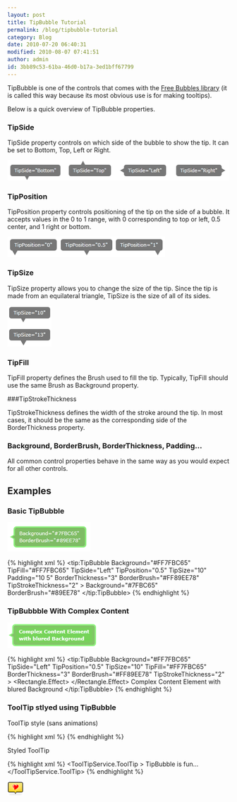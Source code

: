 ```yaml
---
layout: post
title: TipBubble Tutorial
permalink: /blog/tipbubble-tutorial
category: Blog
date: 2010-07-20 06:40:31
modified: 2010-08-07 07:41:51
author: admin
id: 3bb89c53-61ba-46d0-b17a-3ed1bff67799
---
```


TipBubble is one of the controls that comes with the [Free Bubbles library](/blog/free-comic-bubble-control)
(it is called this way because its most obvious use is for making tooltips).

Below is a quick overview of TipBubble properties.

### TipSide

TipSide property controls on which side of the bubble to show the tip. It can be set to Bottom, Top, Left or Right.

<img alt="example of TipSide property" src="/i/2010-7-19-tipbubble-tutorial/tipside.png" width="532" height="47" />

### TipPosition

TipPosition property controls positioning of the tip on the side of a bubble. It accepts values in the 0 to 1 range,
with 0 corresponding to top or left, 0.5 center, and 1 right or bottom.

<img alt="example of TipPosition" src="/i/2010-7-19-tipbubble-tutorial/tipposition.png" width="358" height="46" />

### TipSize

TipSize property allows you to change the size of the tip. Since the tip is made from an equilateral triangle,
TipSize is the size of all of its sides.

<img alt="TipSize example" src="/i/2010-7-19-tipbubble-tutorial/tipsize.png" width="101" height="93" />

### TipFill

TipFill property defines the Brush used to fill the tip. Typically, TipFill should use the same Brush as Background property.

###TipStrokeThickness

TipStrokeThickness defines the width of the stroke around the tip. In most cases, it should be the same
as the corresponding side of the BorderThickness property.

### Background, BorderBrush, BorderThickness, Padding…

All common control properties behave in the same way as you would expect for all other controls.

## Examples

### Basic TipBubble

<img alt="simple bubble" src="/i/2010-7-19-tipbubble-tutorial/basic.png" width="188" height="66" />

{% highlight xml %}
    <tip:TipBubble Background="#FF7FBC65" 
                   TipFill="#FF7FBC65" 
                   TipSide="Left" 
                   TipPosition="0.5" 
                   TipSize="10" 
                   Padding="10 5" 
                   BorderThickness="3" 
                   BorderBrush="#FF89EE78" 
                   TipStrokeThickness="2" > 
        <TextBlock Foreground="White"> 
            Background="#7FBC65" 
            <LineBreak/> 
            BorderBrush="#89EE78" 
        </TextBlock> 
    </tip:TipBubble>
{% endhighlight %}

### TipBubbble With Complex Content

<img alt="bubble with complex content" src="/i/2010-7-19-tipbubble-tutorial/withblur.png" width="207" height="58" />

{% highlight xml %}
    <tip:TipBubble Background="#FF7FBC65"
                 TipSide="Left"
                 TipPosition="0.5"
                 TipSize="10"
                 TipFill="#FF7FBC65"
                 BorderThickness="3"
                 BorderBrush="#FF89EE78"
                 TipStrokeThickness="2" >
        <Grid>
            <Rectangle Margin="5"
                       Fill="#FF6FCD52"
                       RadiusX="2"
                       RadiusY="2">
                <Rectangle.Effect>
                    <BlurEffect Radius="9" />
                </Rectangle.Effect>
            </Rectangle>
            <TextBlock Foreground="White"
                       Margin="12 6"
                       FontWeight="Bold">
                Complex Content Element
                <LineBreak/>
                with blured Background
            </TextBlock>
        </Grid>
    </tip:TipBubble>
{% endhighlight %}

### ToolTip stlyed using TipBubble

ToolTip style (sans animations) 

{% highlight xml %}
    <Style TargetType="ToolTip" x:Key="tipBubbleStyle">
        <Setter Property="Padding" Value="8"/>
        <Setter Property="BorderThickness" Value="1"/>
        <Setter Property="Template">
        <Setter.Value>
            <ControlTemplate TargetType="ToolTip">
                <bubbles:TipBubble
                    BorderThickness="0"
                    Padding="10"
                    TipSide="Bottom"
                    TipPosition="0.2"
                    TipFill="LimeGreen"
                    TipStrokeThickness="0"
                    CornerRadius="5"
                    Content="{TemplateBinding Content}">
                    <bubbles:TipBubble.Background>
                    <LinearGradientBrush StartPoint="0.5,0" EndPoint="0.5,1">
                        <GradientStop Color="Yellow" Offset="0.0" />
                        <GradientStop Color="Red" Offset="0.25" />
                        <GradientStop Color="Blue" Offset="0.75" />
                        <GradientStop Color="LimeGreen" Offset="1.0" />
                    </LinearGradientBrush>
                    </bubbles:TipBubble.Background>
                </bubbles:TipBubble>
            </ControlTemplate>
        </Setter.Value>
        </Setter>
    </Style>
{% endhighlight %}

Styled ToolTip

{% highlight xml %}
    <Grid Width="250" Height=”100” Background="#eee">
        <ToolTipService.ToolTip >
        <ToolTip Placement="Top" Style="{StaticResource tipBubbleStyle}">
            <TextBlock Foreground="#fff" Background="#7000">
                <Run FontWeight=”Bold”>TipBubble</Run> is fun…
            </TextBlock>
        </ToolTip>
        </ToolTipService.ToolTip>
    </Grid>
{% endhighlight %}

<img alt="heart" src="/i/2010-7-19-tipbubble-tutorial/heart.png" width="37" height="33" />
